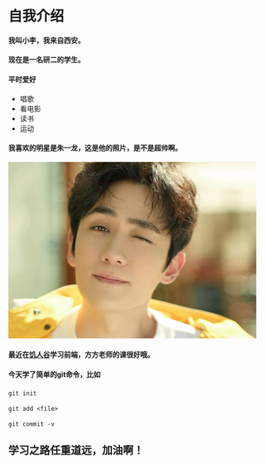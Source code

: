 # 自我介绍
#### 我叫小李，我来自西安。
#### 现在是一名研二的学生。
#### 平时爱好
- 唱歌
- 看电影
- 读书
- 运动
#### 我喜欢的明星是朱一龙，这是他的照片，是不是超帅啊。
![照片](long.jpg)
#### 最近在[饥人谷](https://xiedaimala.com/tasks/3925b166-9bf7-479f-9fc8-9ccac8e5a57d/video_tutorials/aed84751-702e-4b98-a20a-bc2519ce02f9)学习前端，方方老师的课很好哦。
#### 今天学了简单的git命令，比如
```git init```

```git add <file>```

```git commit -v```
## 学习之路任重道远，加油啊！